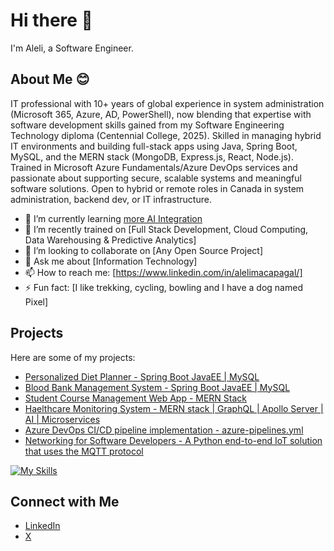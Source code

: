 # Hi there 👋

I'm Aleli, a Software Engineer.

## About Me 😊
IT professional with 10+ years of global experience in system administration (Microsoft 365, Azure, AD, PowerShell), now blending that expertise with software development skills gained from my Software Engineering Technology diploma (Centennial College, 2025).
Skilled in managing hybrid IT environments and building full-stack apps using Java, Spring Boot, MySQL, and the MERN stack (MongoDB, Express.js, React, Node.js).
Trained in Microsoft Azure Fundamentals/Azure DevOps services and passionate about supporting secure, scalable systems and meaningful software solutions. Open to hybrid or remote roles in Canada in system administration, backend dev, or IT infrastructure.

- 🔭 I’m currently learning [more AI Integration](https://github.com/leizcool)
- 🌱 I’m recently trained on [Full Stack Development, Cloud Computing, Data Warehousing & Predictive Analytics]
- 👯 I’m looking to collaborate on [Any Open Source Project]
- 💬 Ask me about [Information Technology]
- 📫 How to reach me: [https://www.linkedin.com/in/alelimacapagal/]
- ⚡ Fun fact: [I like trekking, cycling, bowling and I have a dog named Pixel]

## Projects

Here are some of my projects:

- [Personalized Diet Planner - Spring Boot JavaEE | MySQL](https://github.com/leizcool/Personalized-Diet-Planner.git)
- [Blood Bank Management System - Spring Boot JavaEE | MySQL](https://github.com/leizcool/Blood-Bank-Management-System.git)
- [Student Course Management Web App - MERN Stack](https://github.com/leizcool/Student-Course-Web-App.git)
- [Haelthcare Monitoring System - MERN stack | GraphQL | Apollo Server | AI | Microservices](https://github.com/leizcool/Healthcare-Monitoring-System.git)
- [Azure DevOps CI/CD pipeline implementation - azure-pipelines.yml](https://github.com/leizcool/Personalized-Diet-Planner.git)
- [Networking for Software Developers - A Python end-to-end IoT solution that uses the MQTT protocol](https://github.com/leizcool/SoundMonitoringSystem.git)

[![My Skills](https://skillicons.dev/icons?i=java,js,python,dotnet,react,mongodb,mysql,sqlite,aws,azure,gcp&theme=light)](https://skillicons.dev)

## Connect with Me

- [LinkedIn](https://www.linkedin.com/in/alelimacapagal)
- [X](https://x.com/leizcool2025)
